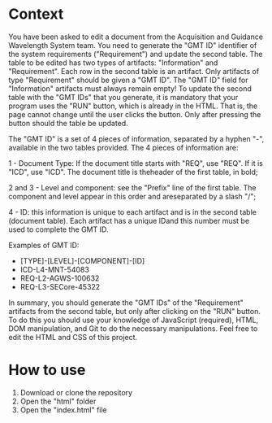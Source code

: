 # Context

You have been asked to edit a document from the Acquisition and Guidance Wavelength System team. You need to generate the "GMT ID" identifier of the system requirements ("Requirement") and update the second table. The table to be edited has two types of artifacts: "Information" and "Requirement". Each row in the second table is an artifact. Only artifacts of type "Requirement" should be given a "GMT ID". The "GMT ID" field for "Information" artifacts must always remain empty! To update the second table with the "GMT IDs" that you generate, it is mandatory that your program uses the "RUN" button, which is already in the HTML. That is, the page cannot change until the user clicks the button. Only after pressing the button should the table be updated.

The "GMT ID" is a set of 4 pieces of information, separated by a hyphen "-", available in the two tables provided. The 4 pieces of information are:

1 - Document Type: If the document title starts with "REQ", use "REQ". If it is "ICD", use "ICD". The document title is theheader of the first table, in bold;

2 and 3 - Level and component: see the "Prefix" line of the first table. The component and level appear in this order and areseparated by a slash "/";

4 - ID: this information is unique to each artifact and is in the second table (document table). Each artifact has a unique IDand this number must be used to complete the GMT ID.

Examples of GMT ID:

- [TYPE]-[LEVEL]-[COMPONENT]-[ID]
- ICD-L4-MNT-54083
- REQ-L2-AGWS-100632
- REQ-L3-SECore-45322

In summary, you should generate the "GMT IDs" of the "Requirement" artifacts from the second table, but only after clicking on the "RUN" button. To do this you should use your knowledge of JavaScript (required), HTML, DOM manipulation, and Git to do the necessary manipulations. Feel free to edit the HTML and CSS of this project.

# How to use

1. Download or clone the repository
2. Open the "html" folder
3. Open the "index.html" file